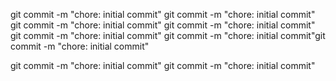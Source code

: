 git commit -m "chore: initial commit"
git commit -m "chore: initial commit"
git commit -m "chore: initial commit"
git commit -m "chore: initial commit"
git commit -m "chore: initial commit"
git commit -m "chore: initial commit"git commit -m "chore: initial commit"

git commit -m "chore: initial commit"
git commit -m "chore: initial commit"
